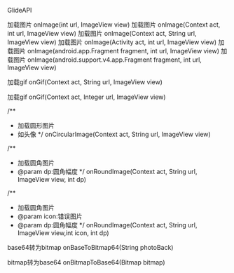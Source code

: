 GlideAPI

加载图片 
onImage(int url, ImageView view)
加载图片 
onImage(Context act, int url, ImageView view)
加载图片 
onImage(Context act, String url, ImageView view)
加载图片 
onImage(Activity act, int url, ImageView view)
加载图片 
onImage(android.app.Fragment fragment, int url, ImageView view)
加载图片 
onImage(android.support.v4.app.Fragment fragment, int url, ImageView view)

加载gif
onGif(Context act, String url, ImageView view) 

加载gif
onGif(Context act, Integer url, ImageView view)

/**
 * 加载圆形图片
 * 如头像
 */
onCircularImage(Context act, String url, ImageView view) 

/**
 * 加载圆角图片
 * @param dp:圆角幅度
 */
onRoundImage(Context act, String url, ImageView view, int dp)

/**
 * 加载圆角图片
 * @param icon:错误图片
 * @param dp:圆角幅度
 */
onRoundImage(Context act, String url, ImageView view,int icon, int dp)

base64转为bitmap
onBaseToBitmap64(String photoBack)

bitmap转为base64
onBitmapToBase64(Bitmap bitmap)

